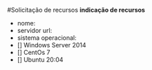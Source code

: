 #Solicitação de recursos
**indicação de recursos**
- nome:
- servidor url:
- sistema operacional: 
- [] Windows Server 2014
- [] CentOs 7
- [] Ubuntu 20:04